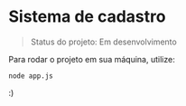 # Sistema de cadastro

> Status do projeto: Em desenvolvimento

Para rodar o projeto em sua máquina, utilize:

```
node app.js
```

:)